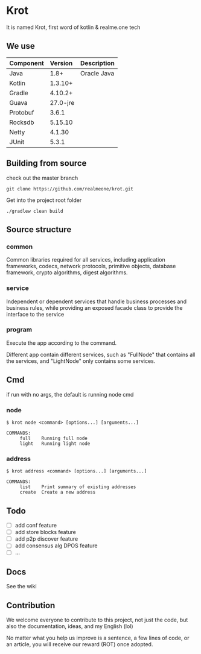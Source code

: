 # Krot

It is named Krot, first word of kotlin & realme.one tech

## We use

| Component | Version | Description |
|:------------|:-------------|:-------------|
| Java | 1.8+| Oracle Java |
| Kotlin | 1.3.10+ | |
| Gradle | 4.10.2+ | |
| Guava | 27.0-jre | |
| Protobuf | 3.6.1 | |
| Rocksdb | 5.15.10 | |
| Netty | 4.1.30 | |
| JUnit | 5.3.1 | |

## Building from source

check out the master branch

```git
git clone https://github.com/realmeone/krot.git
```

Get into the project root folder
 
```shell
./gradlew clean build
```

## Source structure

### common

Common libraries required for all services, including application frameworks, codecs, network protocols, 
primitive objects, database framework, crypto algorithms, digest algorithms.

### service

Independent or dependent services that handle business processes and business rules, while providing an 
exposed facade class to provide the interface to the service

### program

Execute the app according to the command. 

Different app contain different services, such as "FullNode" that contains all the services, 
and "LightNode" only contains some services.

## Cmd

if run with no args, the default is running node cmd

### node
```shell
$ krot node <command> [options...] [arguments...]
```
```shell
COMMANDS:
     full    Running full node
     light   Running light node
```

### address
```shell
$ krot address <command> [options...] [arguments...]
```
```shell
COMMANDS:
     list    Print summary of existing addresses
     create  Create a new address
```

## Todo
* [ ] add conf feature
* [ ] add store blocks feature
* [ ] add p2p discover feature
* [ ] add consensus alg DPOS feature 
* [ ] ...

## Docs

See the wiki

## Contribution

We welcome everyone to contribute to this project, not just the code, but also the documentation, ideas, and my English (lol)

No matter what you help us improve is a sentence, a few lines of code, or an article, you will receive our reward (ROT) once adopted.